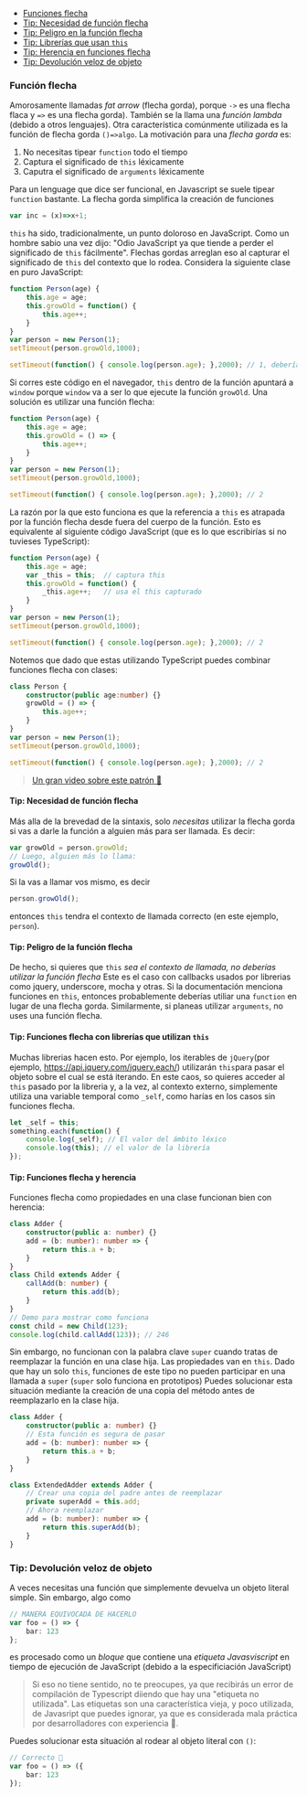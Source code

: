 * [Funciones flecha](#arrow-functions)
* [Tip: Necesidad de función flecha](#tip-arrow-function-need)
* [Tip: Peligro en la función flecha](#tip-arrow-function-danger)
* [Tip: Librerías que usan `this`](#tip-arrow-functions-with-libraries-that-use-this)
* [Tip: Herencia en funciones flecha](#tip-arrow-functions-and-inheritance)
* [Tip: Devolución veloz de objeto](#tip-quick-object-return)

### Función flecha

Amorosamente llamadas *fat arrow* (flecha gorda), porque `->` es una flecha flaca y `=>` es una flecha gorda). También se la llama una *función lambda* (debido a otros lenguajes). Otra característica comúnmente utilizada es la función de flecha gorda `()=>algo`. La motivación para una *flecha gorda* es:
1. No necesitas tipear `function` todo el tiempo
2. Captura el significado de `this` léxicamente
3. Caputra el significado de `arguments` léxicamente

Para un lenguage que dice ser funcional, en Javascript se suele tipear `function` bastante. La flecha gorda simplifica la creación de funciones

```ts
var inc = (x)=>x+1;
```
`this` ha sido, tradicionalmente, un punto doloroso en JavaScript. Como un hombre sabio una vez dijo: "Odio JavaScript ya que tiende a perder el significado de `this` fácilmente". Flechas gordas arreglan eso al capturar el significado de `this` del contexto que lo rodea. Considera la siguiente clase en puro JavaScript:

```ts
function Person(age) {
    this.age = age;
    this.growOld = function() {
        this.age++;
    }
}
var person = new Person(1);
setTimeout(person.growOld,1000);

setTimeout(function() { console.log(person.age); },2000); // 1, debería haber sido 2
```
Si corres este código en el navegador, `this` dentro de la función apuntará a `window` porque `window` va a ser lo que ejecute la función `growOld`. Una solución es utilizar una función flecha:
```ts
function Person(age) {
    this.age = age;
    this.growOld = () => {
        this.age++;
    }
}
var person = new Person(1);
setTimeout(person.growOld,1000);

setTimeout(function() { console.log(person.age); },2000); // 2
```
La razón por la que esto funciona es que la referencia a `this` es atrapada por la función flecha desde fuera del cuerpo de la función. Esto es equivalente al siguiente código JavaScript (que es lo que escribirías si no tuvieses TypeScript):
```ts
function Person(age) {
    this.age = age;
    var _this = this;  // captura this
    this.growOld = function() {
        _this.age++;   // usa el this capturado
    }
}
var person = new Person(1);
setTimeout(person.growOld,1000);

setTimeout(function() { console.log(person.age); },2000); // 2
```
Notemos que dado que estas utilizando TypeScript puedes combinar funciones flecha con clases:
```ts
class Person {
    constructor(public age:number) {}
    growOld = () => {
        this.age++;
    }
}
var person = new Person(1);
setTimeout(person.growOld,1000);

setTimeout(function() { console.log(person.age); },2000); // 2
```

> [Un gran video sobre este patrón 🌹](https://egghead.io/lessons/typescript-make-usages-of-this-safe-in-class-methods)

#### Tip: Necesidad de función flecha
Más alla de la brevedad de la sintaxis, solo *necesitas* utilizar la flecha gorda si vas a darle la función a alguien más para ser llamada. Es decir:
```ts
var growOld = person.growOld;
// Luego, alguien más lo llama:
growOld();
```
Si la vas a llamar vos mismo, es decir
```ts
person.growOld();
```
entonces `this` tendra el contexto de llamada correcto (en este ejemplo, `person`).

#### Tip: Peligro de la función flecha

De hecho, si quieres que `this` *sea el contexto de llamada, no deberías utilizar la función flecha* Este es el caso con callbacks usados por librerias como jquery, underscore, mocha y otras. Si la documentación menciona funciones en `this`, entonces probablemente deberías utiliar una `function` en lugar de una flecha gorda. Similarmente, si planeas utilizar `arguments`, no uses una función flecha.

#### Tip: Funciones flecha con librerías que utilizan `this`
Muchas librerias hacen esto. Por ejemplo, los iterables de `jQuery`(por ejemplo, https://api.jquery.com/jquery.each/) utilizarán `this`para pasar el objeto sobre el cual se está iterando. En este caos, so quieres acceder al `this` pasado por la libreria y, a la vez, al contexto externo, simplemente utiliza una variable temporal como `_self`, como harías en los casos sin funciones flecha.

```ts
let _self = this;
something.each(function() {
    console.log(_self); // El valor del ámbito léxico
    console.log(this); // el valor de la librería
});
```

#### Tip: Funciones flecha y herencia
Funciones flecha como propiedades en una clase funcionan bien con herencia:

```ts
class Adder {
    constructor(public a: number) {}
    add = (b: number): number => {
        return this.a + b;
    }
}
class Child extends Adder {
    callAdd(b: number) {
        return this.add(b);
    }
}
// Demo para mostrar como funciona
const child = new Child(123);
console.log(child.callAdd(123)); // 246
```

Sin embargo, no funcionan con la palabra clave `super` cuando tratas de reemplazar la función en una clase hija. Las propiedades van en `this`. Dado que hay un solo `this`, funciones de este tipo no pueden participar en una llamada a `super` (`super` solo funciona en prototipos) Puedes solucionar esta situación mediante la creación de una copia del método antes de reemplazarlo en la clase hija.

```ts
class Adder {
    constructor(public a: number) {}
    // Esta función es segura de pasar
    add = (b: number): number => {
        return this.a + b;
    }
}

class ExtendedAdder extends Adder {
    // Crear una copia del padre antes de reemplazar
    private superAdd = this.add;
    // Ahora reemplazar
    add = (b: number): number => {
        return this.superAdd(b);
    }
}
```

### Tip: Devolución veloz de objeto

A veces necesitas una función que simplemente devuelva un objeto literal simple. Sin embargo, algo como

```ts
// MANERA EQUIVOCADA DE HACERLO
var foo = () => {
    bar: 123
};
```
es procesado como un *bloque* que contiene una *etiqueta Javasviscript* en tiempo de ejecución de JavaScript (debido a la especificiación JavaScript)

>  Si eso no tiene sentido, no te preocupes, ya que recibirás un error de compilación de Typescript diiendo que hay una "etiqueta no utilizada". Las etiquetas son una característica vieja, y poco utilizada, de Javasript que puedes ignorar, ya que es considerada mala práctica por desarrolladores con experiencia 🌹.

Puedes solucionar esta situación al rodear al objeto literal con `()`:

```ts
// Correcto 🌹
var foo = () => ({
    bar: 123
});
```
